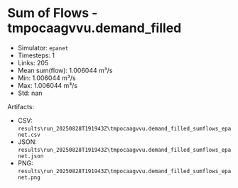 # Sum of Flows - tmpocaagvvu.demand_filled

- Simulator: `epanet`
- Timesteps: 1
- Links: 205
- Mean sum(flow): 1.006044 m³/s
- Min: 1.006044 m³/s
- Max: 1.006044 m³/s
- Std: nan

Artifacts:
- CSV: `results\run_20250828T191943Z\tmpocaagvvu.demand_filled_sumflows_epanet.csv`
- JSON: `results\run_20250828T191943Z\tmpocaagvvu.demand_filled_sumflows_epanet.json`
- PNG: `results\run_20250828T191943Z\tmpocaagvvu.demand_filled_sumflows_epanet.png`